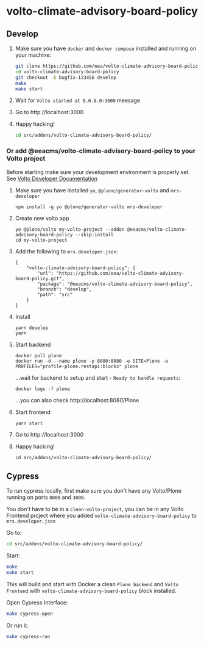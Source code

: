# volto-climate-advisory-board-policy

## Develop

1. Make sure you have `docker` and `docker compose` installed and running on your machine:

    ```Bash
    git clone https://github.com/eea/volto-climate-advisory-board-policy.git
    cd volto-climate-advisory-board-policy
    git checkout -b bugfix-123456 develop
    make
    make start
    ```

1. Wait for `Volto started at 0.0.0.0:3000` meesage

1. Go to http://localhost:3000

1.  Happy hacking!

    ```Bash
    cd src/addons/volto-climate-advisory-board-policy/
    ```

### Or add @eeacms/volto-climate-advisory-board-policy to your Volto project

Before starting make sure your development environment is properly set. See [Volto Developer Documentation](https://docs.voltocms.com/getting-started/install/)

1.  Make sure you have installed `yo`, `@plone/generator-volto` and `mrs-developer`

        npm install -g yo @plone/generator-volto mrs-developer

1.  Create new volto app

        yo @plone/volto my-volto-project --addon @eeacms/volto-climate-advisory-board-policy --skip-install
        cd my-volto-project

1.  Add the following to `mrs.developer.json`:

        {
            "volto-climate-advisory-board-policy": {
                "url": "https://github.com/eea/volto-climate-advisory-board-policy.git",
                "package": "@eeacms/volto-climate-advisory-board-policy",
                "branch": "develop",
                "path": "src"
            }
        }

1.  Install

        yarn develop
        yarn

1.  Start backend

        docker pull plone
        docker run -d --name plone -p 8080:8080 -e SITE=Plone -e PROFILES="profile-plone.restapi:blocks" plone

    ...wait for backend to setup and start - `Ready to handle requests`:

        docker logs -f plone

    ...you can also check http://localhost:8080/Plone

1.  Start frontend

        yarn start

1.  Go to http://localhost:3000

1.  Happy hacking!

        cd src/addons/volto-climate-advisory-board-policy/

## Cypress

To run cypress locally, first make sure you don't have any Volto/Plone running on ports `8080` and `3000`.

You don't have to be in a `clean-volto-project`, you can be in any Volto Frontend
project where you added `volto-climate-advisory-board-policy` to `mrs.developer.json`

Go to:

  ```BASH
  cd src/addons/volto-climate-advisory-board-policy/
  ```

Start:

  ```Bash
  make
  make start
  ```

This will build and start with Docker a clean `Plone backend` and `Volto Frontend` with `volto-climate-advisory-board-policy` block installed.

Open Cypress Interface:

  ```Bash
  make cypress-open
  ```

Or run it:

  ```Bash
  make cypress-run
  ```
